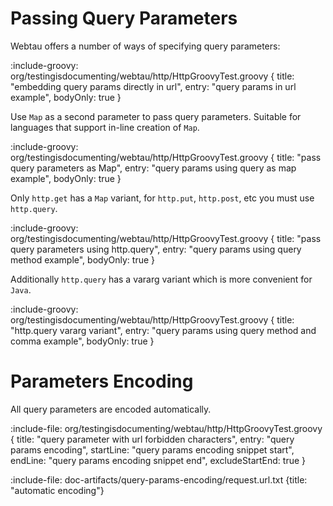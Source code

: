 # Passing Query Parameters 

Webtau offers a number of ways of specifying query parameters:

:include-groovy: org/testingisdocumenting/webtau/http/HttpGroovyTest.groovy {
    title: "embedding query params directly in url",
    entry: "query params in url example",
    bodyOnly: true
}

Use `Map` as a second parameter to pass query parameters. Suitable for languages that support in-line creation of `Map`.


:include-groovy: org/testingisdocumenting/webtau/http/HttpGroovyTest.groovy {
    title: "pass query parameters as Map",
    entry: "query params using query as map example",
    bodyOnly: true
}

Only `http.get` has a `Map` variant, for `http.put`, `http.post`, etc you must use `http.query`. 

:include-groovy: org/testingisdocumenting/webtau/http/HttpGroovyTest.groovy {
    title: "pass query parameters using http.query",
    entry: "query params using query method example",
    bodyOnly: true
}

Additionally `http.query` has a vararg variant which is more convenient for `Java`. 

:include-groovy: org/testingisdocumenting/webtau/http/HttpGroovyTest.groovy {
    title: "http.query vararg variant",
    entry: "query params using query method and comma example",
    bodyOnly: true
}

# Parameters Encoding

All query parameters are encoded automatically. 

:include-file: org/testingisdocumenting/webtau/http/HttpGroovyTest.groovy {
    title: "query parameter with url forbidden characters",
    entry: "query params encoding",
    startLine: "query params encoding snippet start",
    endLine: "query params encoding snippet end",
    excludeStartEnd: true
}

:include-file: doc-artifacts/query-params-encoding/request.url.txt {title: "automatic encoding"}

